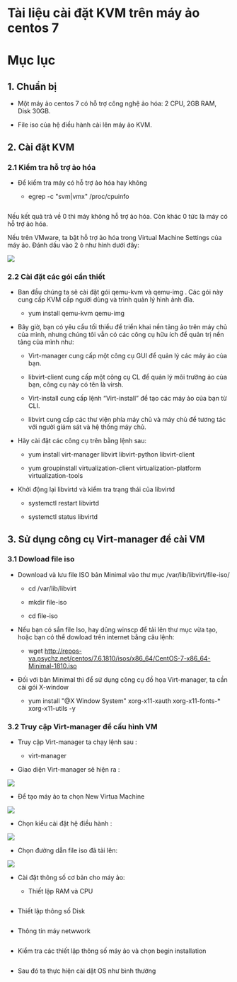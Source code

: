 # Tài liệu cài đặt KVM trên máy ảo centos 7

# Mục lục

## 1. Chuẩn bị
  
- Một máy ảo centos 7 có hỗ trợ công nghệ ảo hóa: 2 CPU, 2GB RAM, Disk 30GB.

 - File iso của hệ điều hành cài lên máy ảo KVM.

 ## 2. Cài đặt KVM

### 2.1 Kiểm tra hỗ trợ ảo hóa

- Để kiểm tra máy có hỗ trợ ảo hóa hay không

   - egrep -c "svm|vmx" /proc/cpuinfo

<img src="">

Nếu kết quả trả về 0 thì máy không hỗ trợ ảo hóa. Còn khác 0 tức là máy có hỗ trợ ảo hóa.

Nếu trên VMware, ta bật hỗ trợ ảo hóa trong Virtual Machine Settings của máy ảo. Đánh dấu vào 2 ô như hình dưới đây:

<img src="https://imgur.com/admGkD1.png">

### 2.2 Cài đặt các gói cần thiết

- Ban đầu chúng ta sẽ cài đặt gói qemu-kvm và qemu-img . Các gói này cung cấp KVM cấp người dùng và trình quản lý hình ảnh đĩa.

    - yum install qemu-kvm qemu-img

- Bây giờ, bạn có yêu cầu tối thiểu để triển khai nền tảng ảo trên máy chủ của mình, nhưng chúng tôi vẫn có các công cụ hữu ích để quản trị nền tảng của mình như:

    - Virt-manager cung cấp một công cụ GUI để quản lý các máy ảo của bạn.

    - libvirt-client cung cấp một công cụ CL để quản lý môi trường ảo của bạn, công cụ này có tên là virsh.
    
    - Virt-install cung cấp lệnh “Virt-install” để tạo các máy ảo của bạn từ CLI.

    - libvirt cung cấp các thư viện phía máy chủ và máy chủ để tương tác với người giám sát và hệ thống máy chủ.

- Hãy cài đặt các công cụ trên bằng lệnh sau:

    - yum install virt-manager libvirt libvirt-python libvirt-client

    - yum groupinstall virtualization-client virtualization-platform virtualization-tools

- Khởi động lại libvirtd và kiểm tra trạng thái của libvirtd

    - systemctl restart libvirtd

    - systemctl status libvirtd  


## 3. Sử dụng công cụ Virt-manager để cài VM

### 3.1 Dowload file iso

- Download và lưu file ISO bản Minimal vào thư mục /var/lib/libvirt/file-iso/

     - cd /var/lib/libvirt
     
     - mkdir file-iso
     
     - cd file-iso

- Nếu bạn có sắn file Iso, hay dũng winscp để tải lên thư mục vừa tạo, hoặc bạn có thể dowload trên internet bằng câu lệnh:

     - wget http://repos-va.psychz.net/centos/7.6.1810/isos/x86_64/CentOS-7-x86_64-Minimal-1810.iso

- Đối với bản Minimal thì để sử dụng công cụ đồ họa Virt-manager, ta cần cài gói X-window

     - yum install "@X Window System" xorg-x11-xauth xorg-x11-fonts-* xorg-x11-utils -y

### 3.2 Truy cập Virt-manager để cấu hình VM

- Truy cập Virt-manager ta chạy lệnh sau :

     - virt-manager

- Giao diện Virt-manager sẽ hiện ra :

 <img src="https://imgur.com/LywMfVD.png">

 - Để tạo máy ảo ta chọn New Virtua Machine

 <img src="https://imgur.com/N21w1nb.png">

 - Chọn kiểu cài đặt hệ điều hành :

 <img src="https://imgur.com/9JzEUSq.png">

 - Chọn đường dẫn file iso đã tải lên:

 <img src="https://imgur.com/7PMhfD5.png">

 - Cài đặt thông số cơ bản cho máy ảo:
   
   - Thiết lập RAM và CPU

<img src="">

   - Thiết lập thông số Disk

<img src="">

   - Thông tin máy netwwork

<img src="">

- Kiểm tra các thiết lập thông số máy ảo và chọn begin installation

<img src="">

- Sau đó ta thực hiện cài dặt OS như bình thường



